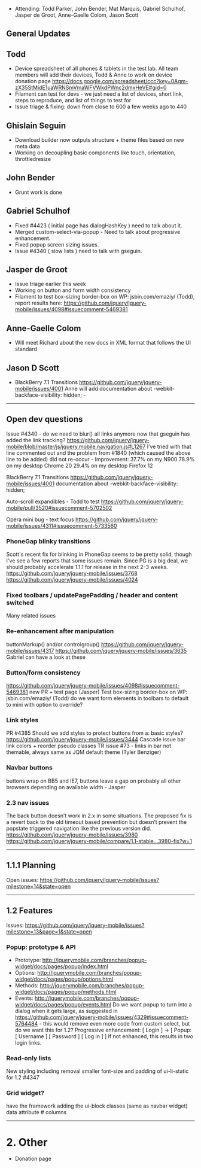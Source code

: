* Attending: Todd Parker, John Bender, Mat Marquis, Gabriel Schulhof, Jasper de Groot, Anne-Gaelle Colom, Jason Scott

## General Updates

## Todd
* Device spreadsheet of all phones & tablets in the test lab. All team members will add their devices, Todd & Anne to work on device donation page
https://docs.google.com/spreadsheet/ccc?key=0Agm-zX35StMidE1uaWRNSmVmaWFVWkdPWnc2dmxHeVE#gid=0
* Filament can test for devs - we just need a list of devices, short link, steps to reproduce, and list of things to test for
* Issue triage & fixing: down from close to 600 a few weeks ago to 440

## Ghislain Seguin
* Download builder now outputs structure + theme files based on new meta data
* Working on decoupling basic components like touch, orientation, throttledresize

## John Bender 
* Grunt work is done

## Gabriel Schulhof
* Fixed #4423 ( initial page has dialogHashKey ) need to talk about it.
* Merged custom-select-via-popup - Need to talk about progressive enhancement.
* Fixed popup screen sizing issues.
* Issue #4340 ( slow lists ) need to talk with gseguin.

## Jasper de Groot
* Issue triage earlier this week
* Working on button and form width consistency
* Filament to test box-sizing border-box on WP: jsbin.com/emaziy/ (Todd), report results here: https://github.com/jquery/jquery-mobile/issues/4098#issuecomment-5469381

## Anne-Gaelle Colom
* Will meet Richard about the new docs in XML format that follows the UI standard

## Jason D Scott
* BlackBerry 7.1 Transitions https://github.com/jquery/jquery-mobile/issues/4001 Anne will add documentation about -webkit-backface-visibility: hidden; - 

***

## Open dev questions

Issue #4340 - do we need to blur() all links anymore now that gseguin has added the link tracking?
https://github.com/jquery/jquery-mobile/blob/master/js/jquery.mobile.navigation.js#L1267
I’ve tried with that line commented out and the problem from #1840 (which caused the above line to be added) did not re-occur - Improvement:
37.7% on my N900
78.9% on my desktop Chrome 20
29.4% on my desktop Firefox 12

BlackBerry 7.1 Transitions https://github.com/jquery/jquery-mobile/issues/4001 documentation about -webkit-backface-visibility: hidden;

Auto-scroll expandibles - Todd to test https://github.com/jquery/jquery-mobile/pull/3520#issuecomment-5702502

Opera mini bug - text focus https://github.com/jquery/jquery-mobile/issues/4311#issuecomment-5733560

### PhoneGap blinky transitions
Scott's recent fix for blinking in PhoneGap seems to be pretty solid, though I've see a few reports that some issues remain. Since PG is a big deal, we should probably accelerate 1.1.1 for release in the next 2-3 weeks.
https://github.com/jquery/jquery-mobile/issues/3768
https://github.com/jquery/jquery-mobile/issues/4024

### Fixed toolbars / updatePagePadding / header and content switched
Many related issues

### Re-enhancement after manipulation
buttonMarkup() and/or controlgroup()
https://github.com/jquery/jquery-mobile/issues/4317
https://github.com/jquery/jquery-mobile/issues/3635
Gabriel can have a look at these

### Button/form consistency
https://github.com/jquery/jquery-mobile/issues/4098#issuecomment-5469381
new PR + test page (Jasper)
Test box-sizing border-box on WP: jsbin.com/emaziy/ (Todd)
do we want form elements in toolbars to default to mini with option to override?

### Link styles
PR #4385
Should we add styles to protect buttons from a: basic styles?
https://github.com/jquery/jquery-mobile/issues/3444
Cascade issue bar link colors + reorder pseudo classes
TR issue #73 - links in bar not themable, always same as JQM default theme (Tyler Benziger)

### Navbar buttons
buttons wrap on BB5 and IE7, buttons leave a gap on probably all other browsers depending on available width - Jasper

### 2.3 nav issues
The back button doesn’t work in 2.x in some situations. The proposed fix is a revert back to the old timeout based prevention but doesn’t prevent the popstate triggered navigation like the previous version did.
https://github.com/jquery/jquery-mobile/issues/3980
https://github.com/jquery/jquery-mobile/compare/1.1-stable...3980-fix?w=1

***

## 1.1.1 Planning  
Open issues: https://github.com/jquery/jquery-mobile/issues?milestone=14&state=open

***

## 1.2 Features  
Issues: https://github.com/jquery/jquery-mobile/issues?milestone=13&page=1&state=open

### Popup: prototype & API
* Prototype: http://jquerymobile.com/branches/popup-widget/docs/pages/popup/index.html
* Options: http://jquerymobile.com/branches/popup-widget/docs/pages/popup/options.html
* Methods: http://jquerymobile.com/branches/popup-widget/docs/pages/popup/methods.html
* Events: http://jquerymobile.com/branches/popup-widget/docs/pages/popup/events.html
Do we want popup to turn into a dialog when it gets large, as suggested in https://github.com/jquery/jquery-mobile/issues/4329#issuecomment-5764484 - this would remove even more code from custom select, but do we want this for 1.2?
Progressive enhancement: [ Login ] -> [ Popup: [ Username ] [ Password ] [ Log in ] ] If not enhanced, this results in two login links.

### Read-only lists
New styling including removal smaller font-size and padding of ui-li-static for 1.2 #4347

### Grid widget?
have the framework adding the ui-block classes (same as navbar widget)
data attribute # columns

***

# 2. Other 
* Donation page 
